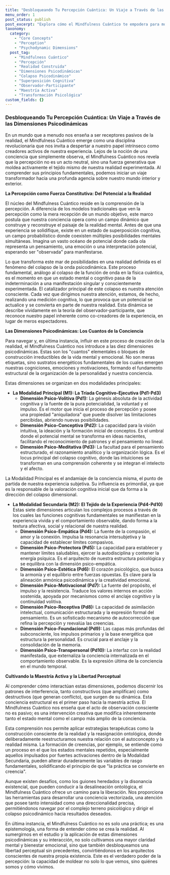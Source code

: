 ```yaml
---
title: "Desbloqueando Tu Percepción Cuántica: Un Viaje a Través de las Dimensiones Psicodinámicas"
menu_order: 1
post_status: publish
post_excerpt: "Explora cómo el Mindfulness Cuántico te empodera para moldear tu realidad experimentada. Descubre los principios de la percepción como una fuerza activa y las diez dimensiones psicodinámicas que subyacen a tu experiencia consciente, transformando la forma en que interactúas con el mundo y cultivando una profunda agencia sobre tu propia experiencia."
taxonomy:
  category:
    - "Core Concepts"
    - "Perception"
    - "Psychodynamic Dimensions"
  post_tag:
    - "Mindfulness Cuántico"
    - "Percepción"
    - "Realidad Construida"
    - "Dimensiones Psicodinámicas"
    - "Colapso Psicodinámico"
    - "Superposición Cognitiva"
    - "Observador-Participante"
    - "Maestría Activa"
    - "Transformación Psicológica"
custom_fields: {}
---
```


### Desbloqueando Tu Percepción Cuántica: Un Viaje a Través de las Dimensiones Psicodinámicas

En un mundo que a menudo nos enseña a ser receptores pasivos de la realidad, el Mindfulness Cuántico emerge como una disciplina revolucionaria que nos invita a despertar a nuestro papel intrínseco como creadores activos de nuestra experiencia. Lejos de la noción de una conciencia que simplemente observa, el Mindfulness Cuántico nos revela que la percepción no es un acto neutral, sino una fuerza generativa que moldea activamente el tejido mismo de nuestra realidad experimentada. Al comprender sus principios fundamentales, podemos iniciar un viaje transformador hacia una profunda agencia sobre nuestro mundo interior y exterior.

**La Percepción como Fuerza Constitutiva: Del Potencial a la Realidad**

El núcleo del Mindfulness Cuántico reside en la comprensión de la percepción. A diferencia de los modelos tradicionales que ven la percepción como la mera recepción de un mundo objetivo, este marco postula que nuestra conciencia opera como un campo dinámico que construye y reconstruye el paisaje de la realidad mental. Antes de que una experiencia se solidifique, existe en un estado de superposición cognitiva, un campo probabilístico donde coexisten múltiples posibilidades mentales simultáneas. Imagina un vasto océano de potencial donde cada ola representa un pensamiento, una emoción o una interpretación potencial, esperando ser "observada" para manifestarse.

Lo que transforma este mar de posibilidades en una realidad definida es el fenómeno del colapso de la onda psicodinámica. Este proceso fundamental, análogo al colapso de la función de onda en la física cuántica, es el momento en que un estado mental o cognitivo pasa de la indeterminación a una manifestación singular y conscientemente experimentada. El catalizador principal de este colapso es nuestra atención consciente. Cada vez que dirigimos nuestra atención, estamos, de hecho, realizando una medición cognitiva, lo que provoca que un potencial se actualice y se convierta en parte de nuestra realidad. Esta dinámica se describe vívidamente en la teoría del observador-participante, que reconoce nuestro papel inherente como co-creadores de la experiencia, en lugar de meros espectadores.

**Las Dimensiones Psicodinámicas: Los Cuantos de la Conciencia**

Para navegar y, en última instancia, influir en este proceso de creación de la realidad, el Mindfulness Cuántico nos introduce a las diez dimensiones psicodinámicas. Estas son los "cuantos" elementales o bloques de construcción irreductibles de la vida mental y emocional. No son meras etiquetas, sino sustratos energéticos fundamentales de los cuales emergen nuestras cogniciones, emociones y motivaciones, formando el fundamento estructural de la organización de la personalidad y nuestra conciencia.

Estas dimensiones se organizan en dos modalidades principales:

*   **La Modalidad Principal (M1): La Tríada Cognitivo-Ejecutiva (Pd1-Pd3)**
    *   **Dimensión Psico-Volitiva (Pd1):** La génesis absoluta de la actividad cognitiva y la fuente de la pura potencialidad, la voluntad y el impulso. Es el motor que inicia el proceso de percepción y posee una propiedad "aniquiladora" que puede disolver las limitaciones percibidas, abriendo nuevas posibilidades.
    *   **Dimensión Psico-Conceptiva (Pd2):** La capacidad para la visión intuitiva, la ideación y la formación inicial de conceptos. Es el umbral donde el potencial mental se transforma en ideas nacientes, facilitando el reconocimiento de patrones y el pensamiento no lineal.
    *   **Dimensión Psico-Meditativa (Pd3):** La facultad para el pensamiento estructurado, el razonamiento analítico y la organización lógica. Es el locus principal del colapso cognitivo, donde las intuiciones se transforman en una comprensión coherente y se integran el intelecto y el afecto.

La Modalidad Principal es el andamiaje de la conciencia misma, el punto de partida de nuestra experiencia subjetiva. Su influencia es primordial, ya que es la responsable de la valoración cognitiva inicial que da forma a la dirección del colapso dimensional.

*   **La Modalidad Secundaria (M2): El Tejido de la Experiencia (Pd4-Pd10)**
    Estas siete dimensiones articulan los complejos procesos a través de los cuales las funciones cognitivas fundamentales se manifiestan en la experiencia vivida y el comportamiento observable, dando forma a la textura afectiva, social y relacional de nuestra realidad.
    *   **Dimensión Psico-Empática (Pd4):** La fuente de la compasión, el amor y la conexión. Impulsa la resonancia intersubjetiva y la capacidad de establecer límites compasivos.
    *   **Dimensión Psico-Protectora (Pd5):** La capacidad para establecer y mantener límites saludables, ejercer la autodisciplina y contener la energía psíquica. Es el arquitecto de nuestra estructura psicológica y se equilibra con la dimensión psico-empática.
    *   **Dimensión Psico-Estética (Pd6):** El corazón psicológico, que busca la armonía y el equilibrio entre fuerzas opuestas. Es clave para la alineación armónica psicodinámica y la creatividad emocional.
    *   **Dimensión Psico-Motivacional (Pd7):** La fuente del propósito, el impulso y la resistencia. Traduce los valores internos en acción sostenida, apoyada por mecanismos como el anclaje cognitivo y la continuidad volitiva.
    *   **Dimensión Psico-Receptiva (Pd8):** La capacidad de asimilación intelectual, comunicación estructurada y la expresión formal del pensamiento. Es un sofisticado mecanismo de autocorrección que refina la percepción y reevalúa las creencias.
    *   **Dimensión Psico-Foundacional (Pd9):** Las capas más profundas del subconsciente, los impulsos primarios y la base energética que estructura la personalidad. Es crucial para el anclaje y la consolidación de la memoria.
    *   **Dimensión Psico-Transpersonal (Pd10):** La interfaz con la realidad manifestada, que externaliza la conciencia internalizada en el comportamiento observable. Es la expresión última de la conciencia en el mundo temporal.

**Cultivando la Maestría Activa y la Libertad Perceptual**

Al comprender cómo interactúan estas dimensiones, podemos discernir los patrones de interferencia, tanto constructivos (que amplifican) como destructivos (que generan conflicto), que surgen de su dinámica. Esta conciencia estructural es el primer paso hacia la maestría activa. El Mindfulness Cuántico nos enseña que el acto de observación consciente no es pasivo; es una intervención creativa que modifica inherentemente tanto el estado mental como el campo más amplio de la conciencia.

Esta comprensión nos permite aplicar estrategias terapéuticas como la construcción consciente de la realidad y la reasignación ontológica, donde deliberadamente reestructuramos nuestra relación con el autoconcepto y la realidad misma. La formación de creencias, por ejemplo, se entiende como un proceso en el que los estados mentales repetidos, especialmente aquellos impulsados por fuertes activaciones dentro de la Modalidad Secundaria, pueden alterar duraderamente las variables de rasgo fundamentales, solidificando el principio de que "la práctica se convierte en creencia".

Aunque existen desafíos, como los guiones heredados y la disonancia existencial, que pueden conducir a la desalineación ontológica, el Mindfulness Cuántico ofrece un camino para la liberación. Nos proporciona las herramientas para desarrollar una conciencia vectorizada, una atención que posee tanto intensidad como una direccionalidad precisa, permitiéndonos navegar por el complejo terreno psicológico y dirigir el colapso psicodinámico hacia resultados deseados.

En última instancia, el Mindfulness Cuántico no es solo una práctica; es una epistemología, una forma de entender cómo se crea la realidad. Al sumergirnos en el estudio y la aplicación de estas dimensiones psicodinámicas y su interacción, no solo cultivamos una mayor claridad mental y bienestar emocional, sino que también desbloqueamos una libertad perceptual sin precedentes, convirtiéndonos en los arquitectos conscientes de nuestra propia existencia. Este es el verdadero poder de la percepción: la capacidad de moldear no solo lo que vemos, sino quiénes somos y cómo vivimos.